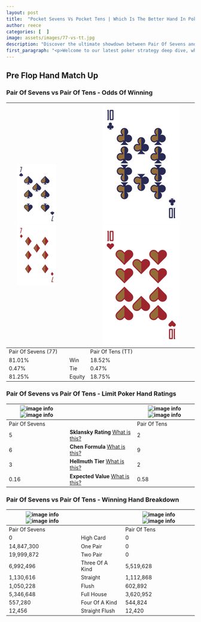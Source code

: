 ```yaml
---
layout: post
title:  "Pocket Sevens Vs Pocket Tens | Which Is The Better Hand In Poker? A Complete Guide"
author: reece
categories: [  ]
image: assets/images/77-vs-tt.jpg
description: "Discover the ultimate showdown between Pair Of Sevens and Pair Of Tens in poker! Uncover the odds, strategies, and scenarios where one hand triumphs over the other. Get ready to up your poker game with this thrilling analysis."
first_paragraph: "<p>Welcome to our latest poker strategy deep dive, where we're pitting two distinct hands against each other in a high-stakes showdown: Pair Of Sevens vs Pair Of Tens.</p><p>In the dynamic world of poker, every decision counts, and knowing which hand holds the upper hand is key to your success at the table.</p><p>In this article, we'll dissect these two hands, explore the scenarios where one dominates the other, and equip you with the knowledge to make strategic choices that can tip the odds in your favor.</p><p>Get ready to unravel the intriguing dynamics of these poker hands and elevate your game to new heights.</p>"
---
```




[comment]: # (sp0)

## Pre Flop Hand Match Up

<div class="table hand-ratings" markdown="1"> 



### Pair Of Sevens vs Pair Of Tens - Odds Of Winning


    
| ![image info](assets/images/hand1/7.png) ![image info](assets/images/hand1/7o.png) |  | ![image info](assets/images/hand2/T.png) ![image info](assets/images/hand2/To.png) |
| -------- | -------- | -------- |
| Pair Of Sevens (77) |  | Pair Of Tens (TT) |
| 81.01% | Win | 18.52% |
| 0.47% | Tie | 0.47% |
| 81.25% | Equity | 18.75% |




[comment]: # (sp1)



### Pair Of Sevens vs Pair Of Tens - Limit Poker Hand Ratings


    
| ![image info](https://www.riverpairs.com/assets/images/hand1/7.png) ![image info](https://www.riverpairs.com/assets/images/hand1/7o.png) |  | ![image info](https://www.riverpairs.com/assets/images/hand2/T.png) ![image info](https://www.riverpairs.com/assets/images/hand2/To.png) |
| -------- | -------- | -------- |
| Pair Of Sevens |  | Pair Of Tens |
| 5 | **Sklansky Rating** [What is this?](/sklansky-rating-explained) | 2 |
| 6 | **Chen Formula** [What is this?](/chen-formula-explained) | 9 |
| 3 | **Hellmuth Tier** [What is this?](/Hellmuth-tier-explained) | 2 |
| 0.16 | **Expected Value** [What is this?](/expected-value-explained) | 0.58 |




[comment]: # (sp2)



### Pair Of Sevens vs Pair Of Tens - Winning Hand Breakdown


    
| ![image info](https://www.riverpairs.com/assets/images/hand1/7.png) ![image info](https://www.riverpairs.com/assets/images/hand1/7o.png) |  | ![image info](https://www.riverpairs.com/assets/images/hand2/T.png) ![image info](https://www.riverpairs.com/assets/images/hand2/To.png) |
| -------- | -------- | -------- |
| Pair Of Sevens |  | Pair Of Tens |
| 0 | High Card | 0 |
| 14,847,300 | One Pair | 0 |
| 19,999,872 | Two Pair | 0 |
| 6,992,496 | Three Of A Kind | 5,519,628 |
| 1,130,616 | Straight | 1,112,868 |
| 1,050,228 | Flush | 602,892 |
| 5,346,648 | Full House | 3,620,952 |
| 557,280 | Four Of A Kind | 544,824 |
| 12,456 | Straight Flush | 12,420 |




[comment]: # (sp3)



</div>

[comment]: # (sp4)



[comment]: # (sp5)

